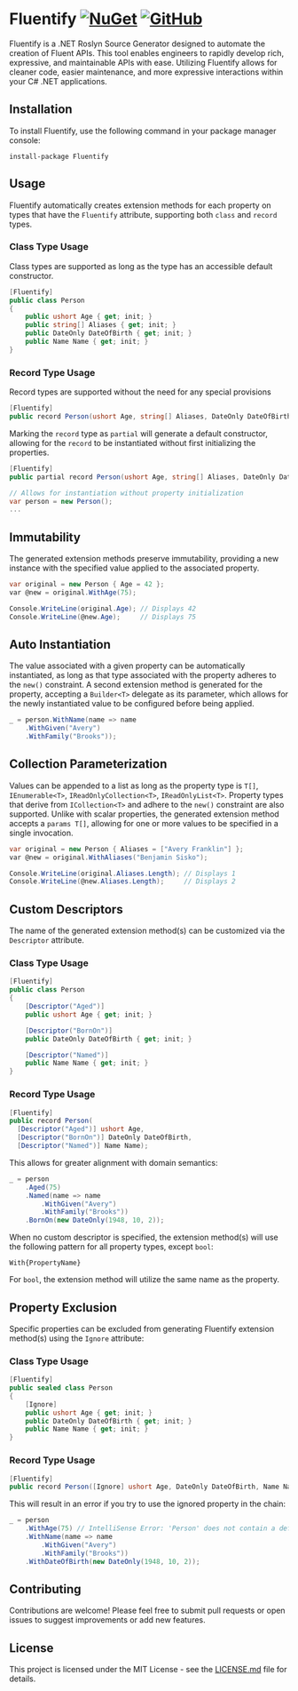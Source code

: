 
# Fluentify [![NuGet](https://img.shields.io/nuget/v/Fluentify?logo=nuget)](https://www.nuget.org/packages/Fluentify/) [![GitHub](https://img.shields.io/github/license/MooVC/Fluentify)](LICENSE.md)

Fluentify is a .NET Roslyn Source Generator designed to automate the creation of Fluent APIs. This tool enables engineers to rapidly develop rich, expressive, and maintainable APIs with ease. Utilizing Fluentify allows for cleaner code, easier maintenance, and more expressive interactions within your C# .NET applications.

## Installation

To install Fluentify, use the following command in your package manager console:

```shell
install-package Fluentify
```

## Usage

Fluentify automatically creates extension methods for each property on types that have the `Fluentify` attribute, supporting both ``class`` and ``record`` types.

### Class Type Usage

Class types are supported as long as the type has an accessible default constructor.

```csharp
[Fluentify]
public class Person
{
    public ushort Age { get; init; }
    public string[] Aliases { get; init; }
    public DateOnly DateOfBirth { get; init; }
    public Name Name { get; init; }
}
```

### Record Type Usage

Record types are supported without the need for any special provisions

```csharp
[Fluentify]
public record Person(ushort Age, string[] Aliases, DateOnly DateOfBirth, Name Name);
```

Marking the ``record`` type as ``partial`` will generate a default constructor, allowing for the ``record`` to be instantiated without first initializing the properties.

```csharp
[Fluentify]
public partial record Person(ushort Age, string[] Aliases, DateOnly DateOfBirth, Name Name);

// Allows for instantiation without property initialization
var person = new Person();
...
```

## Immutability

The generated extension methods preserve immutability, providing a new instance with the specified value applied to the associated property.

```csharp
var original = new Person { Age = 42 };
var @new = original.WithAge(75);

Console.WriteLine(original.Age); // Displays 42
Console.WriteLine(@new.Age);     // Displays 75
```

## Auto Instantiation 

The value associated with a given property can be automatically instantiated, as long as that type associated with the property adheres to the ``new()`` constraint. A second extension method is generated for the property, accepting a `Builder<T>` delegate as its parameter, which allows for the newly instantiated value to be configured before being applied.

```csharp
_ = person.WithName(name => name
    .WithGiven("Avery")
    .WithFamily("Brooks"));
```

## Collection Parameterization 

Values can be appended to a list as long as the property type is ``T[]``, ``IEnumerable<T>``, ``IReadOnlyCollection<T>``, ``IReadOnlyList<T>``. Property types that derive from ``ICollection<T>`` and adhere to the ``new()`` constraint are also supported. Unlike with scalar properties, the generated extension method accepts a ``params T[]``, allowing for one or more values to be specified in a single invocation.

```csharp
var original = new Person { Aliases = ["Avery Franklin"] };
var @new = original.WithAliases("Benjamin Sisko");

Console.WriteLine(original.Aliases.Length); // Displays 1
Console.WriteLine(@new.Aliases.Length);     // Displays 2
```

## Custom Descriptors

The name of the generated extension method(s) can be customized via the `Descriptor` attribute.

### Class Type Usage

```csharp
[Fluentify]
public class Person
{
    [Descriptor("Aged")]
    public ushort Age { get; init; }

    [Descriptor("BornOn")]
    public DateOnly DateOfBirth { get; init; }

    [Descriptor("Named")]
    public Name Name { get; init; }
}
```

### Record Type Usage

```csharp
[Fluentify]
public record Person(
  [Descriptor("Aged")] ushort Age,
  [Descriptor("BornOn")] DateOnly DateOfBirth,
  [Descriptor("Named")] Name Name);
```

This allows for greater alignment with domain semantics:

```csharp
_ = person
    .Aged(75)
    .Named(name => name
        .WithGiven("Avery")
        .WithFamily("Brooks"))
    .BornOn(new DateOnly(1948, 10, 2));
```

When no custom descriptor is specified, the extension method(s) will use the following pattern for all property types, except ``bool``:

``With{PropertyName}``

For ``bool``, the extension method will utilize the same name as the property.

## Property Exclusion

Specific properties can be excluded from generating Fluentify extension method(s) using the `Ignore` attribute:

### Class Type Usage

```csharp
[Fluentify]
public sealed class Person
{
    [Ignore]
    public ushort Age { get; init; }
    public DateOnly DateOfBirth { get; init; }
    public Name Name { get; init; }
}
```

### Record Type Usage

```csharp
[Fluentify]
public record Person([Ignore] ushort Age, DateOnly DateOfBirth, Name Name);
```

This will result in an error if you try to use the ignored property in the chain:

```csharp
_ = person
    .WithAge(75) // IntelliSense Error: 'Person' does not contain a definition for 'WithAge'
    .WithName(name => name
        .WithGiven("Avery")
        .WithFamily("Brooks"))
    .WithDateOfBirth(new DateOnly(1948, 10, 2));
```

## Contributing

Contributions are welcome! Please feel free to submit pull requests or open issues to suggest improvements or add new features.

## License

This project is licensed under the MIT License - see the [LICENSE.md](LICENSE.md) file for details.